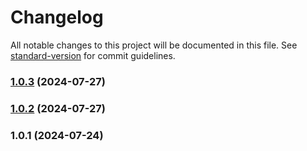# Changelog

All notable changes to this project will be documented in this file. See [standard-version](https://github.com/conventional-changelog/standard-version) for commit guidelines.

### [1.0.3](https://github.com/dalawey1/metrix-js/compare/v1.0.2...v1.0.3) (2024-07-27)

### [1.0.2](https://github.com/dalawey1/metrix-js/compare/v1.0.1...v1.0.2) (2024-07-27)

### 1.0.1 (2024-07-24)
